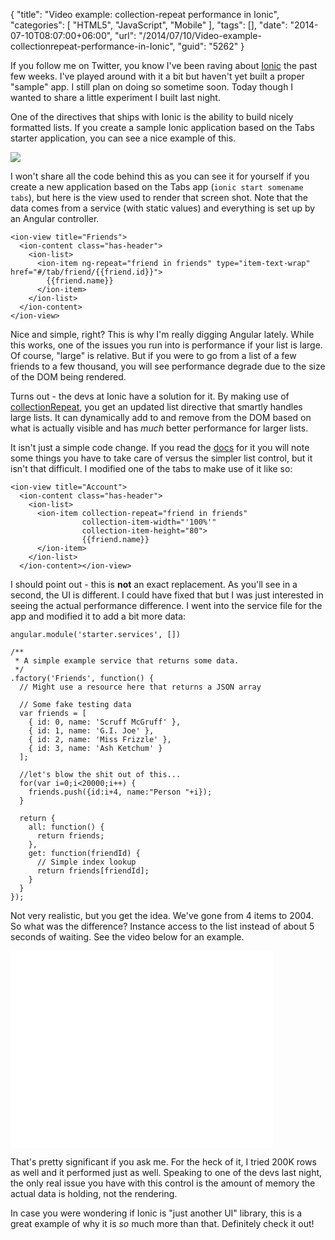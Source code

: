 {
	"title": "Video example: collection-repeat performance in Ionic",
	"categories": [
		"HTML5",
		"JavaScript",
		"Mobile"
	],
	"tags": [],
	"date": "2014-07-10T08:07:00+06:00",
	"url": "/2014/07/10/Video-example-collectionrepeat-performance-in-Ionic",
	"guid": "5262"
}

<p>
If you follow me on Twitter, you know I've been raving about <a href="http://ionicframework.com/">Ionic</a> the past few weeks. I've played around with it a bit but haven't yet built a proper "sample" app. I still plan on doing so sometime soon. Today though I wanted to share a little experiment I built last night.
</p>
<!--more-->
<p>
One of the directives that ships with Ionic is the ability to build nicely formatted lists. If you create a sample Ionic application based on the Tabs starter application, you can see a nice example of this.
</p>

<p>
<img src="https://static.raymondcamden.com/images/Screen Shot 2014-07-10 at 6.15.58 AM1.png" />
</p>

<p>
I won't share all the code behind this as you can see it for yourself if you create a new application based on the Tabs app (<code>ionic start somename tabs</code>), but here is the view used to render that screen shot. Note that the data comes from a service (with static values) and everything is set up by an Angular controller.
</p>

<pre><code class="language-markup">&lt;ion-view title=&quot;Friends&quot;&gt;
  &lt;ion-content class=&quot;has-header&quot;&gt;
    &lt;ion-list&gt;
      &lt;ion-item ng-repeat=&quot;friend in friends&quot; type=&quot;item-text-wrap&quot; href=&quot;#&#x2F;tab&#x2F;friend&#x2F;{{friend.id}}&quot;&gt;
        {{friend.name}}
      &lt;&#x2F;ion-item&gt;
    &lt;&#x2F;ion-list&gt;
  &lt;&#x2F;ion-content&gt;
&lt;&#x2F;ion-view&gt;</code></pre>

<p>
Nice and simple, right? This is why I'm really digging Angular lately. While this works, one of the issues you run into is performance if your list is large. Of course, "large" is relative. But if you were to go from a list of a few friends to a few thousand, you will see performance degrade due to the size of the DOM being rendered. 
</p>

<p>
Turns out - the devs at Ionic have a solution for it. By making use of <a href="http://ionicframework.com/docs/api/directive/collectionRepeat/">collectionRepeat</a>, you get an updated list directive that smartly handles large lists. It can dynamically add to and remove from the DOM based on what is actually visible and has <i>much</i> better performance for larger lists.
</p>

<p>
It isn't just a simple code change. If you read the <a href="http://ionicframework.com/docs/api/directive/collectionRepeat/">docs</a> for it you will note some things you have to take care of versus the simpler list control, but it isn't that difficult. I modified one of the tabs to make use of it like so:
</p>

<pre><code class="language-markup">&lt;ion-view title=&quot;Account&quot;&gt;
  &lt;ion-content class=&quot;has-header&quot;&gt;
    &lt;ion-list&gt;
      &lt;ion-item collection-repeat=&quot;friend in friends&quot;
      			collection-item-width=&quot;&#x27;100%&#x27;&quot;
      			collection-item-height=&quot;80&quot;&gt;
      			{{friend.name}}
      &lt;&#x2F;ion-item&gt;
    &lt;&#x2F;ion-list&gt;
  &lt;&#x2F;ion-content&gt;&lt;&#x2F;ion-view&gt;</code></pre>

<p>
I should point out - this is <strong>not</strong> an exact replacement. As you'll see in a second, the UI is different. I could have fixed that but I was just interested in seeing the actual performance difference. I went into the service file for the app and modified it to add a bit more data:
</p>

<pre><code class="language-javascript">angular.module(&#x27;starter.services&#x27;, [])

&#x2F;**
 * A simple example service that returns some data.
 *&#x2F;
.factory(&#x27;Friends&#x27;, function() {
  &#x2F;&#x2F; Might use a resource here that returns a JSON array

  &#x2F;&#x2F; Some fake testing data
  var friends = [
    { id: 0, name: &#x27;Scruff McGruff&#x27; },
    { id: 1, name: &#x27;G.I. Joe&#x27; },
    { id: 2, name: &#x27;Miss Frizzle&#x27; },
    { id: 3, name: &#x27;Ash Ketchum&#x27; }
  ];

  &#x2F;&#x2F;let&#x27;s blow the shit out of this...
  for(var i=0;i&lt;20000;i++) {
    friends.push({id:i+4, name:&quot;Person &quot;+i});
  }
  
  return {
    all: function() {
      return friends;
    },
    get: function(friendId) {
      &#x2F;&#x2F; Simple index lookup
      return friends[friendId];
    }
  }
});
</code></pre>

<p>
Not very realistic, but you get the idea. We've gone from 4 items to 2004. So what was the difference? Instance access to the list instead of about 5 seconds of waiting. See the video below for an example.
</p>

<iframe width="420" height="315" src="//www.youtube.com/embed/_csla21rNpA?rel=0" frameborder="0" allowfullscreen></iframe>

<p>
That's pretty significant if you ask me. For the heck of it, I tried 200K rows as well and it performed just as well. Speaking to one of the devs last night, the only real issue you have with this control is the amount of memory the actual data is holding, not the rendering. 
</p>

<p>
In case you were wondering if Ionic is "just another UI" library, this is a great example of why it is <i>so</i> much more than that. Definitely check it out!
</p>